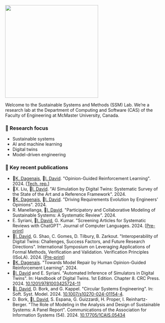 <img src="https://istvandavid.com/wp-content/uploads/2023/11/ssm-full-768x126.png" width="300"/>

Welcome to the Sustainable Systems and Methods (SSM) Lab. We’re a research lab at the Department of Computing and Software (CAS) of the Faculty of Engineering at McMaster University, Canada.

### :telescope: Research focus
- Sustainable systems
- AI and machine learning
- Digital twins
- Model-driven engineering

### :page_with_curl: Key recent publications
- :bust_in_silhouette:[K. Dagenais](https://github.com/dagenaik), :bust_in_silhouette:[I. David](https://istvandavid.com/). "Opinion-Guided Reinforcement Learning". 2024. [[Tech. rep.](https://arxiv.org/abs/2405.17287)]
- :bust_in_silhouette:X. Liu, :bust_in_silhouette:[I. David](https://istvandavid.com/). "AI Simulation by Digital Twins: Systematic Survey of the State of the Art and a Reference Framework". 2024.
- :bust_in_silhouette:[K. Dagenais](https://github.com/dagenaik), :bust_in_silhouette:[I. David](https://istvandavid.com/). "Driving Requirements Evolution by Engineers' Opinions". 2024.
- R. Manellanga, :bust_in_silhouette:[I. David](https://istvandavid.com/). "Participatory and Collaborative Modeling of Sustainable Systems: A Systematic Review". 2024.
- E. Syriani, :bust_in_silhouette:[I. David](https://istvandavid.com/), G. Kumar. "Screening Articles for Systematic Reviews with ChatGPT". Journal of Computer Languages. 2024. [[Pre-print](https://istvandavid.com/files/ChatGPT-Screening-SR-COLA.pdf)]
- :bust_in_silhouette:[I. David](https://istvandavid.com/), G. Shao, C. Gomes, D. Tilbury, B. Zarkout. "Interoperability of Digital Twins: Challenges, Success Factors, and Future Research Directions". International Symposium on Leveraging Applications of Formal Methods, Verification and Validation. Verification Principles (ISoLA). 2024. [[Pre-print](https://istvandavid.com/files/DT-interoperability-ISoLA2024.pdf)]
- :bust_in_silhouette:[K. Dagenais](https://github.com/dagenaik). "Towards Model Repair by Human Opinion-Guided Reinforcement Learning". 2024.
- :bust_in_silhouette:[I. David](https://istvandavid.com/) and E. Syriani. "Automated Inference of Simulators in Digital Twins". In: Handbook of Digital Twins. 1st Edition. Chapter 8. CRC Press. 2024. [10.1201/9781003425724-11](https://doi.org/10.1201/9781003425724-11)
- :bust_in_silhouette:[I. David](https://istvandavid.com/), D. Bork, and G. Kappel. "Circular Systems Engineering". In: Soft. Syst. Model. 2024. [10.1007/s10270-024-01154-4](https://doi.org/10.1007/s10270-024-01154-4).
- D. Bork, :bust_in_silhouette:[I. David](https://istvandavid.com/), S. Espana, G. Guizzardi, H. Proper, I. Reinhartz-Berger. "The Role of Modeling in the Analysis and Design of Sustainable Systems: A Panel Report". Communications of the Association for Information Systems (54). 2024. [10.17705/1CAIS.05434](https://aisel.aisnet.org/cais/vol54/iss1/41/)
